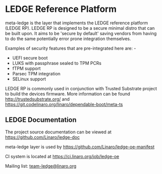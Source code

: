 # LEDGE Reference Platform

meta-ledge is the layer that implements the LEDGE reference platform (LEDGE RP).
LEDGE RP is designed to be a secure minimal distro that can be built upon. It
aims to be 'secure by default' saving vendors from having to do the same potentially
error prone integration themselves.

Examples of security features that are pre-integrated here are: -
 * UEFI secure boot
 * LUKS with passphrase sealed to TPM PCRs
 * fTPM support
 * Parsec TPM integration
 * SELinux support

LEDGE RP is commonly used in conjunction with Trusted Substrate project to build
the devices firmware. More information can be found
<http://trustedsubstrate.org/> and <https://git.codelinaro.org/linaro/dependable-boot/meta-ts>

## LEDGE Documentation

The project source documentation can be viewed at
<https://github.com/Linaro/ledge-doc>

meta-ledge layer is used by
<https://github.com/Linaro/ledge-oe-manifest>

CI system is located at https://ci.linaro.org/job/ledge-oe

Mailing list: team-ledge@linaro.org
